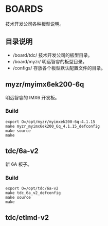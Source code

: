# BOARDS

技术开发公司各种板型说明。


## 目录说明

- /board/tdc/ 技术开发公司的板型目录。
- /board/myzr/ 明远智睿的板型目录。
- /configs/ 存放各个板型默认配置文件的目录。


## myzr/myimx6ek200-6q

明远智睿的 IMX6 开发板。

### Build

```
export O=/opt/myzr/myimxek200-6q-4.1.15
make myzr_myimx6ek200_6q_4.1.15_defconfig
make source
make
```

## tdc/6a-v2

新 6A 板子。

### Build

```
export O=/opt/tdc/6a-v2
make tdc_6a_v2_defconfig
make source
make
```


## tdc/etlmd-v2

